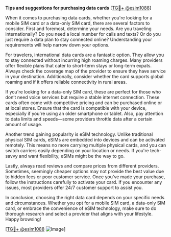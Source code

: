 **Tips and suggestions for purchasing data cards** [[TG💪+ @esim1088](https://t.me/s/esim1088)]

When it comes to purchasing data cards, whether you're looking for a mobile SIM card or a data-only SIM card, there are several factors to consider. First and foremost, determine your needs. Are you traveling internationally? Do you need a local number for calls and texts? Or do you just require a data plan to stay connected online? Understanding your requirements will help narrow down your options.

For travelers, international data cards are a fantastic option. They allow you to stay connected without incurring high roaming charges. Many providers offer flexible plans that cater to short-term stays or long-term expats. Always check the coverage map of the provider to ensure they have service in your destination. Additionally, consider whether the card supports global roaming and if it offers reliable connectivity in rural areas.

If you're looking for a data-only SIM card, these are perfect for those who don’t need voice services but require a stable internet connection. These cards often come with competitive pricing and can be purchased online or at local stores. Ensure that the card is compatible with your device, especially if you're using an older smartphone or tablet. Also, pay attention to data limits and speeds—some providers throttle data after a certain amount of usage.

Another trend gaining popularity is eSIM technology. Unlike traditional physical SIM cards, eSIMs are embedded into devices and can be activated remotely. This means no more carrying multiple physical cards, and you can switch carriers easily depending on your location or needs. If you're tech-savvy and want flexibility, eSIMs might be the way to go.

Lastly, always read reviews and compare prices from different providers. Sometimes, seemingly cheaper options may not provide the best value due to hidden fees or poor customer service. Once you've made your purchase, follow the instructions carefully to activate your card. If you encounter any issues, most providers offer 24/7 customer support to assist you.

In conclusion, choosing the right data card depends on your specific needs and circumstances. Whether you opt for a mobile SIM card, a data-only SIM card, or embrace the convenience of eSIM technology, make sure to do thorough research and select a provider that aligns with your lifestyle. Happy browsing! 

[[TG💪+ @esim1088](https://t.me/s/esim1088) ![Image](https://i.postimg.cc/Y0z9fWf4/image.png)]